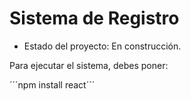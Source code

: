 <h1> Sistema de Registro </h1>

- Estado del proyecto: En construcción.

Para ejecutar el sistema, debes poner: 

´´´npm install react´´´

